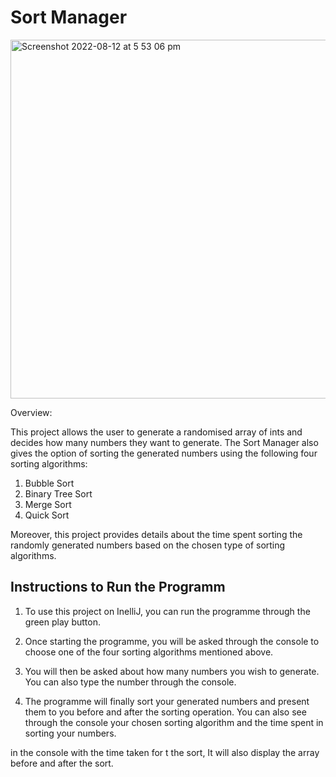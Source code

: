 # Sort Manager
<img width="574" alt="Screenshot 2022-08-12 at 5 53 06 pm" src="https://user-images.githubusercontent.com/106883160/184407033-cda1f981-a8df-4979-8b26-041f93e6d0c9.png">

Overview:

This project allows the user to generate a randomised array of ints and decides how many numbers they want to generate.
The Sort Manager also gives the option of sorting the generated numbers using the following four sorting algorithms:
1. Bubble Sort
2. Binary Tree Sort
3. Merge Sort
4. Quick Sort

Moreover, this project provides details about the time spent sorting the randomly generated numbers based on the chosen type of sorting algorithms.

## Instructions to Run the Programm

1. To use this project on InelliJ, you can run the programme through the green play button.

2. Once starting the programme, you will be asked through the console to choose one of the four sorting algorithms mentioned above.
      
3. You will then be asked about how many numbers you wish to generate. You can also type the number through the console.

4. The programme will finally sort your generated numbers and present them to you before and after the sorting operation. You can also see through the console your chosen sorting algorithm and the time spent in sorting your numbers.

in the console with the time taken for t 
   the sort, It will also display the array before and after the sort.
